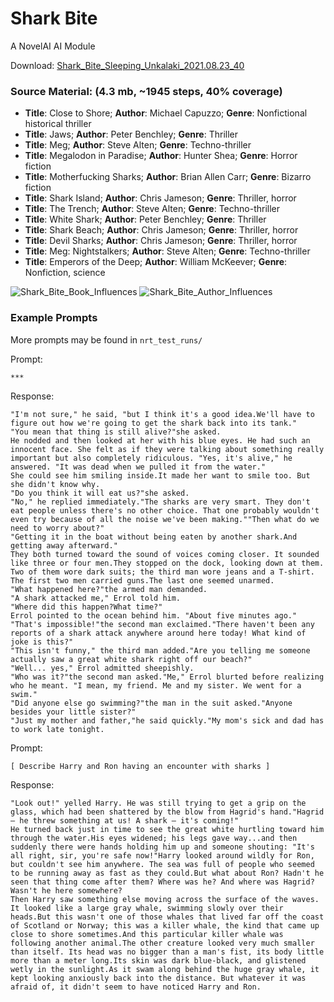 # Shark Bite
A NovelAI AI Module

Download: [Shark_Bite_Sleeping_Unkalaki_2021.08.23_40](https://github.com/SleepingUnkalaki/shark-bite-nai-module/releases/download/2021.08.23_40/Shark_Bite_SleepingUnkalaki_2021.08.23_40.module)

### Source Material: (4.3 mb, ~1945 steps, 40% coverage)
- **Title**: Close to Shore; **Author**: Michael Capuzzo; **Genre**: Nonfictional historical thriller
- **Title**: Jaws; **Author**: Peter Benchley; **Genre**: Thriller
- **Title**: Meg; **Author**: Steve Alten; **Genre**: Techno-thriller
- **Title**: Megalodon in Paradise; **Author**: Hunter Shea; **Genre**: Horror fiction
- **Title**: Motherfucking Sharks; **Author**: Brian Allen Carr; **Genre**: Bizarro fiction
- **Title**: Shark Island; **Author**: Chris Jameson; **Genre**: Thriller, horror
- **Title**: The Trench; **Author**: Steve Alten; **Genre**: Techno-thriller
- **Title**: White Shark; **Author**: Peter Benchley; **Genre**: Thriller
- **Title**: Shark Beach; **Author**: Chris Jameson; **Genre**: Thriller, horror
- **Title**: Devil Sharks; **Author**: Chris Jameson; **Genre**: Thriller, horror
- **Title**: Meg: Nightstalkers; **Author**: Steve Alten; **Genre**: Techno-thriller
- **Title**: Emperors of the Deep; **Author**: William McKeever; **Genre**: Nonfiction, science


![Shark_Bite_Book_Influences](https://user-images.githubusercontent.com/89365381/130378668-150c7855-1595-4cb1-9030-036da94b02bb.png)
![Shark_Bite_Author_Influences](https://user-images.githubusercontent.com/89365381/130378709-f59558da-0715-4c78-a4ad-d512252a6d61.png)

### Example Prompts
More prompts may be found in `nrt_test_runs/`

Prompt:
```
***
```

Response:
```
"I'm not sure," he said, "but I think it's a good idea.We'll have to figure out how we're going to get the shark back into its tank."
"You mean that thing is still alive?"she asked.
He nodded and then looked at her with his blue eyes. He had such an innocent face. She felt as if they were talking about something really important but also completely ridiculous. "Yes, it's alive," he answered. "It was dead when we pulled it from the water."
She could see him smiling inside.It made her want to smile too. But she didn't know why.
"Do you think it will eat us?"she asked.
"No," he replied immediately."The sharks are very smart. They don't eat people unless there's no other choice. That one probably wouldn't even try because of all the noise we've been making.""Then what do we need to worry about?"
"Getting it in the boat without being eaten by another shark.And getting away afterward."
They both turned toward the sound of voices coming closer. It sounded like three or four men.They stopped on the dock, looking down at them. Two of them wore dark suits; the third man wore jeans and a T-shirt. The first two men carried guns.The last one seemed unarmed.
"What happened here?"the armed man demanded.
"A shark attacked me," Errol told him.
"Where did this happen?What time?"
Errol pointed to the ocean behind him. "About five minutes ago."
"That's impossible!"the second man exclaimed."There haven't been any reports of a shark attack anywhere around here today! What kind of joke is this?"
"This isn't funny," the third man added."Are you telling me someone actually saw a great white shark right off our beach?"
"Well... yes," Errol admitted sheepishly.
"Who was it?"the second man asked."Me," Errol blurted before realizing who he meant. "I mean, my friend. Me and my sister. We went for a swim."
"Did anyone else go swimming?"the man in the suit asked."Anyone besides your little sister?"
"Just my mother and father,"he said quickly."My mom's sick and dad has to work late tonight.
```

Prompt:
```
[ Describe Harry and Ron having an encounter with sharks ]
```

Response:
```
"Look out!" yelled Harry. He was still trying to get a grip on the glass, which had been shattered by the blow from Hagrid's hand."Hagrid — he threw something at us! A shark — it's coming!"
He turned back just in time to see the great white hurtling toward him through the water.His eyes widened; his legs gave way...and then suddenly there were hands holding him up and someone shouting: "It's all right, sir, you're safe now!"Harry looked around wildly for Ron, but couldn't see him anywhere. The sea was full of people who seemed to be running away as fast as they could.But what about Ron? Hadn't he seen that thing come after them? Where was he? And where was Hagrid?Wasn't he here somewhere?
Then Harry saw something else moving across the surface of the waves. It looked like a large gray whale, swimming slowly over their heads.But this wasn't one of those whales that lived far off the coast of Scotland or Norway; this was a killer whale, the kind that came up close to shore sometimes.And this particular killer whale was following another animal.The other creature looked very much smaller than itself. Its head was no bigger than a man's fist, its body little more than a meter long.Its skin was dark blue-black, and glistened wetly in the sunlight.As it swam along behind the huge gray whale, it kept looking anxiously back into the distance. But whatever it was afraid of, it didn't seem to have noticed Harry and Ron.

```
